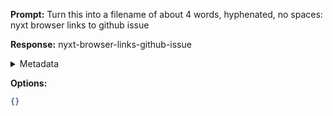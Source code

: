 **Prompt:**
Turn this into a filename of about 4 words, hyphenated, no spaces: nyxt browser links to github issue

**Response:**
nyxt-browser-links-github-issue

<details><summary>Metadata</summary>

- Duration: 1158 ms
- Datetime: 2023-10-20T20:02:40.999060
- Model: gpt-3.5-turbo-0613

</details>

**Options:**
```json
{}
```

